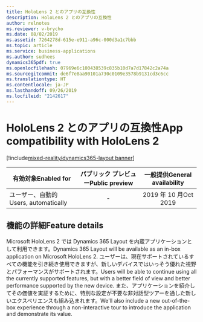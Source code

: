 ```yaml
---
title: HoloLens 2 とのアプリの互換性
description: HoloLens 2 とのアプリの互換性
author: relnotes
ms.reviewer: v-brycho
ms.date: 08/02/2019
ms.assetid: 7264278d-615e-e911-a96c-000d3a1c7bbb
ms.topic: article
ms.service: business-applications
ms.author: sudhees
dynamics365pdf: true
ms.openlocfilehash: 07969e6c100438539c835b10d7a7d17842c2a74a
ms.sourcegitcommit: de6f7e8aa90101a730c0109e3578b9131cd3c6cc
ms.translationtype: HT
ms.contentlocale: ja-JP
ms.lasthandoff: 09/26/2019
ms.locfileid: "2142617"
---
```

# <a name="app-compatibility-with-hololens-2"></a><span data-ttu-id="65e05-103">HoloLens 2 とのアプリの互換性</span><span class="sxs-lookup"><span data-stu-id="65e05-103">App compatibility with HoloLens 2</span></span>
[!include[mixed-reality/dynamics365-layout banner](../includes/mixed-reality/dynamics365-layout.md)]

| <span data-ttu-id="65e05-104">有効対象</span><span class="sxs-lookup"><span data-stu-id="65e05-104">Enabled for</span></span>    |  <span data-ttu-id="65e05-105">パブリック プレビュー</span><span class="sxs-lookup"><span data-stu-id="65e05-105">Public preview</span></span> | <span data-ttu-id="65e05-106">一般提供</span><span class="sxs-lookup"><span data-stu-id="65e05-106">General availability</span></span> | 
| ---------- | :----------: |:----------: |
|<span data-ttu-id="65e05-107">ユーザー、自動的</span><span class="sxs-lookup"><span data-stu-id="65e05-107">Users, automatically</span></span>|-| <span data-ttu-id="65e05-108">2019 年 10 月</span><span class="sxs-lookup"><span data-stu-id="65e05-108">Oct 2019</span></span>|






## <a name="feature-details"></a><span data-ttu-id="65e05-109">機能の詳細</span><span class="sxs-lookup"><span data-stu-id="65e05-109">Feature details</span></span>
<!--feature detail start -->
<span data-ttu-id="65e05-110">Microsoft HoloLens 2 では Dynamics 365 Layout を内蔵アプリケーションとして利用できます。</span><span class="sxs-lookup"><span data-stu-id="65e05-110">Dynamics 365 Layout will be available as an in-box application on Microsoft HoloLens 2.</span></span> <span data-ttu-id="65e05-111">ユーザーは、現在サポートされているすべての機能を引き続き使用できますが、新しいデバイスではいっそう優れた視野とパフォーマンスがサポートされます。</span><span class="sxs-lookup"><span data-stu-id="65e05-111">Users will be able to continue using all the currently supported features, but with a better field of view and better performance supported by the new device.</span></span> <span data-ttu-id="65e05-112">また、アプリケーションを紹介してその価値を実証するために、特別な設定が不要な非対話型ツアーを通した新しいエクスペリエンスも組み込まれます。</span><span class="sxs-lookup"><span data-stu-id="65e05-112">We'll also include a new out-of-the-box experience through a non-interactive tour to introduce the application and demonstrate its value.</span></span>
<!--feature detail end -->











